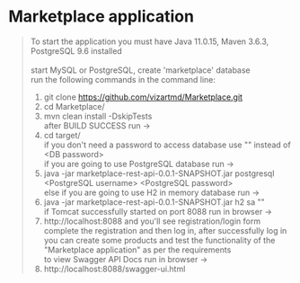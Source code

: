 
# Marketplace application
> To start the application you must have Java 11.0.15, Maven 3.6.3, PostgreSQL 9.6 installed<br /><br />
> start MySQL or PostgreSQL, create 'marketplace' database<br />
> run the following commands in the command line:<br />
> 1) git clone https://github.com/vizartmd/Marketplace.git<br />
> 2) cd Marketplace/<br />
> 3) mvn clean install -DskipTests<br />
> after BUILD SUCCESS run -><br />
> 4) cd target/<br />
> if you don't need a password to access database use "" instead of \<DB password\><br />
> if you are going to use PostgreSQL database run -><br />
> 5) java -jar marketplace-rest-api-0.0.1-SNAPSHOT.jar postgresql \<PostgreSQL username\> \<PostgreSQL password\><br />
> else if you are going to use H2 in memory database run -><br />
> 5) java -jar marketplace-rest-api-0.0.1-SNAPSHOT.jar h2 sa ""<br />
> if Tomcat successfully started on port 8088 run in browser -><br />
> 6) http://localhost:8088 and you'll see registration/login form<br />
> complete the registration and then log in, after successfully log in you can create some products and test the functionality of the "Marketplace application" as per the requirements<br />
> to view Swagger API Docs run in browser -><br />
> 7) http://localhost:8088/swagger-ui.html